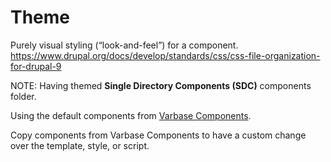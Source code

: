 # Theme

Purely visual styling (“look-and-feel”) for a component.
https://www.drupal.org/docs/develop/standards/css/css-file-organization-for-drupal-9


NOTE: Having themed **Single Directory Components (SDC)** components folder.

Using the default components from [Varbase Components](https://www.drupal.org/project/varbase_components).

Copy components from Varbase Components to have a custom change over the template, style, or script.

